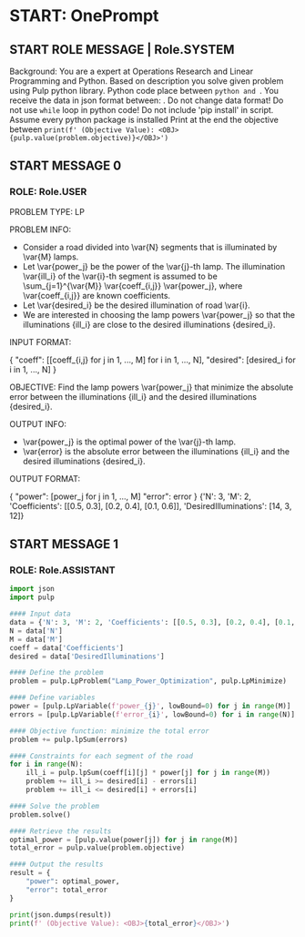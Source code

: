 # START: OnePrompt 
## START ROLE MESSAGE | Role.SYSTEM 
Background: You are a expert at Operations Research and Linear Programming and Python. Based on description you solve given problem using Pulp python library. Python code place between ```python and ```. You receive the data in json format between: <DATA></DATA>. Do not change data format! Do not use `while` loop in python code! Do not include 'pip install' in script. Assume every python package is installed Print at the end the objective between <OBJ></OBJ> `print(f' (Objective Value): <OBJ>{pulp.value(problem.objective)}</OBJ>')`  
## START MESSAGE 0 
### ROLE: Role.USER
<DESCRIPTION>
PROBLEM TYPE: LP

PROBLEM INFO: 

- Consider a road divided into \var{N} segments that is illuminated by \var{M} lamps.
- Let \var{power_j} be the power of the \var{j}-th lamp. The illumination \var{ill_i} of the \var{i}-th segment is assumed to be \sum_{j=1}^{\var{M}} \var{coeff_{i,j}} \var{power_j}, where \var{coeff_{i,j}} are known coefficients.
- Let \var{desired_i} be the desired illumination of road \var{i}. 
- We are interested in choosing the lamp powers \var{power_j} so that the illuminations {ill_i} are close to the desired illuminations {desired_i}. 

INPUT FORMAT: 

{
    "coeff": [[coeff_{i,j} for j in 1, ..., M] for i in 1, ..., N],
    "desired": [desired_i for i in 1, ..., N]
}

OBJECTIVE: Find the lamp powers \var{power_j} that minimize the absolute error between the illuminations {ill_i} and the desired illuminations {desired_i}.

OUTPUT INFO:

- \var{power_j} is the optimal power of the \var{j}-th lamp.
- \var{error} is the absolute error between the illuminations {ill_i} and the desired illuminations {desired_i}.

OUTPUT FORMAT:

{
    "power": [power_j for j in 1, ..., M]
    "error": error
}
</DESCRIPTION>
<DATA>
{'N': 3, 'M': 2, 'Coefficients': [[0.5, 0.3], [0.2, 0.4], [0.1, 0.6]], 'DesiredIlluminations': [14, 3, 12]}</DATA>


## START MESSAGE 1 
### ROLE: Role.ASSISTANT
```python
import json
import pulp

#### Input data
data = {'N': 3, 'M': 2, 'Coefficients': [[0.5, 0.3], [0.2, 0.4], [0.1, 0.6]], 'DesiredIlluminations': [14, 3, 12]}
N = data['N']
M = data['M']
coeff = data['Coefficients']
desired = data['DesiredIlluminations']

#### Define the problem
problem = pulp.LpProblem("Lamp_Power_Optimization", pulp.LpMinimize)

#### Define variables
power = [pulp.LpVariable(f'power_{j}', lowBound=0) for j in range(M)]
errors = [pulp.LpVariable(f'error_{i}', lowBound=0) for i in range(N)]

#### Objective function: minimize the total error
problem += pulp.lpSum(errors)

#### Constraints for each segment of the road
for i in range(N):
    ill_i = pulp.lpSum(coeff[i][j] * power[j] for j in range(M))
    problem += ill_i >= desired[i] - errors[i]
    problem += ill_i <= desired[i] + errors[i]

#### Solve the problem
problem.solve()

#### Retrieve the results
optimal_power = [pulp.value(power[j]) for j in range(M)]
total_error = pulp.value(problem.objective)

#### Output the results
result = {
    "power": optimal_power,
    "error": total_error
}

print(json.dumps(result))
print(f' (Objective Value): <OBJ>{total_error}</OBJ>')
```

